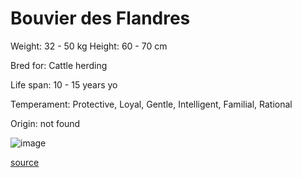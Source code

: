 # Bouvier des Flandres

Weight: 32 - 50 kg
Height: 60 - 70 cm

Bred for: Cattle herding

Life span: 10 - 15 years yo

Temperament: Protective, Loyal, Gentle, Intelligent, Familial, Rational

Origin: not found

![image](https://cdn2.thedogapi.com/images/Byd0xl5VX_1280.jpg)

[source](https://api.thedogapi.com/v1/breeds/54)
